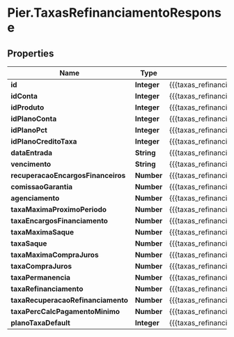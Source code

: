 # Pier.TaxasRefinanciamentoResponse

## Properties
Name | Type | Description | Notes
------------ | ------------- | ------------- | -------------
**id** | **Integer** | {{{taxas_refinanciamento_response_id_value}}} | [optional] 
**idConta** | **Integer** | {{{taxas_refinanciamento_response_id_conta_value}}} | [optional] 
**idProduto** | **Integer** | {{{taxas_refinanciamento_response_id_produto_value}}} | [optional] 
**idPlanoConta** | **Integer** | {{{taxas_refinanciamento_response_id_plano_conta_value}}} | [optional] 
**idPlanoPct** | **Integer** | {{{taxas_refinanciamento_response_id_plano_pct_value}}} | [optional] 
**idPlanoCreditoTaxa** | **Integer** | {{{taxas_refinanciamento_response_id_plano_credito_taxa_value}}} | [optional] 
**dataEntrada** | **String** | {{{taxas_refinanciamento_response_data_entrada_value}}} | [optional] 
**vencimento** | **String** | {{{taxas_refinanciamento_response_vencimento_value}}} | [optional] 
**recuperacaoEncargosFinanceiros** | **Number** | {{{taxas_refinanciamento_response_recuperacao_encargos_financeiros_value}}} | [optional] 
**comissaoGarantia** | **Number** | {{{taxas_refinanciamento_response_comissao_garantia_value}}} | [optional] 
**agenciamento** | **Number** | {{{taxas_refinanciamento_response_agenciamento_value}}} | [optional] 
**taxaMaximaProximoPeriodo** | **Number** | {{{taxas_refinanciamento_response_taxa_maxima_proximo_periodo_value}}} | [optional] 
**taxaEncargosFinanciamento** | **Number** | {{{taxas_refinanciamento_response_taxa_encargos_financiamento_value}}} | [optional] 
**taxaMaximaSaque** | **Number** | {{{taxas_refinanciamento_response_taxa_maxima_saque_value}}} | [optional] 
**taxaSaque** | **Number** | {{{taxas_refinanciamento_response_taxa_saque_value}}} | [optional] 
**taxaMaximaCompraJuros** | **Number** | {{{taxas_refinanciamento_response_taxa_maxima_compra_juros_value}}} | [optional] 
**taxaCompraJuros** | **Number** | {{{taxas_refinanciamento_response_taxa_compra_juros_value}}} | [optional] 
**taxaPermanencia** | **Number** | {{{taxas_refinanciamento_response_taxa_permanencia_value}}} | [optional] 
**taxaRefinanciamento** | **Number** | {{{taxas_refinanciamento_response_taxa_refinanciamento_value}}} | [optional] 
**taxaRecuperacaoRefinanciamento** | **Number** | {{{taxas_refinanciamento_response_taxa_recuperacao_refinanciamento_value}}} | [optional] 
**taxaPercCalcPagamentoMinimo** | **Number** | {{{taxas_refinanciamento_response_taxa_perc_calc_pagamento_minimo_value}}} | [optional] 
**planoTaxaDefault** | **Integer** | {{{taxas_refinanciamento_response_plano_taxa_default_value}}} | [optional] 


